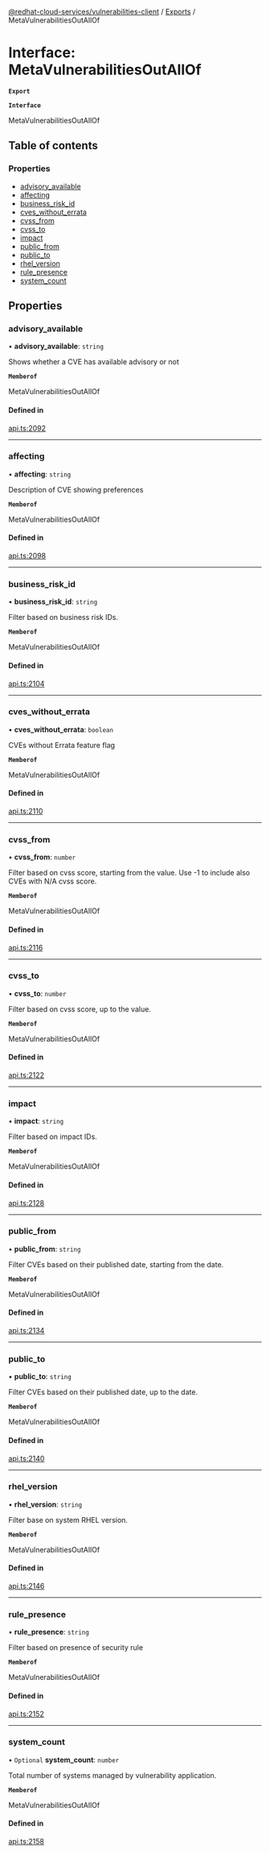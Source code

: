 [@redhat-cloud-services/vulnerabilities-client](../README.md) / [Exports](../modules.md) / MetaVulnerabilitiesOutAllOf

# Interface: MetaVulnerabilitiesOutAllOf

**`Export`**

**`Interface`**

MetaVulnerabilitiesOutAllOf

## Table of contents

### Properties

- [advisory\_available](MetaVulnerabilitiesOutAllOf.md#advisory_available)
- [affecting](MetaVulnerabilitiesOutAllOf.md#affecting)
- [business\_risk\_id](MetaVulnerabilitiesOutAllOf.md#business_risk_id)
- [cves\_without\_errata](MetaVulnerabilitiesOutAllOf.md#cves_without_errata)
- [cvss\_from](MetaVulnerabilitiesOutAllOf.md#cvss_from)
- [cvss\_to](MetaVulnerabilitiesOutAllOf.md#cvss_to)
- [impact](MetaVulnerabilitiesOutAllOf.md#impact)
- [public\_from](MetaVulnerabilitiesOutAllOf.md#public_from)
- [public\_to](MetaVulnerabilitiesOutAllOf.md#public_to)
- [rhel\_version](MetaVulnerabilitiesOutAllOf.md#rhel_version)
- [rule\_presence](MetaVulnerabilitiesOutAllOf.md#rule_presence)
- [system\_count](MetaVulnerabilitiesOutAllOf.md#system_count)

## Properties

### advisory\_available

• **advisory\_available**: `string`

Shows whether a CVE has available advisory or not

**`Memberof`**

MetaVulnerabilitiesOutAllOf

#### Defined in

[api.ts:2092](https://github.com/mkholjuraev/javascript-clients/blob/master/packages/vulnerabilities/api.ts#L2092)

___

### affecting

• **affecting**: `string`

Description of CVE showing preferences

**`Memberof`**

MetaVulnerabilitiesOutAllOf

#### Defined in

[api.ts:2098](https://github.com/mkholjuraev/javascript-clients/blob/master/packages/vulnerabilities/api.ts#L2098)

___

### business\_risk\_id

• **business\_risk\_id**: `string`

Filter based on business risk IDs.

**`Memberof`**

MetaVulnerabilitiesOutAllOf

#### Defined in

[api.ts:2104](https://github.com/mkholjuraev/javascript-clients/blob/master/packages/vulnerabilities/api.ts#L2104)

___

### cves\_without\_errata

• **cves\_without\_errata**: `boolean`

CVEs without Errata feature flag

**`Memberof`**

MetaVulnerabilitiesOutAllOf

#### Defined in

[api.ts:2110](https://github.com/mkholjuraev/javascript-clients/blob/master/packages/vulnerabilities/api.ts#L2110)

___

### cvss\_from

• **cvss\_from**: `number`

Filter based on cvss score, starting from the value. Use -1 to include also CVEs with N/A cvss score.

**`Memberof`**

MetaVulnerabilitiesOutAllOf

#### Defined in

[api.ts:2116](https://github.com/mkholjuraev/javascript-clients/blob/master/packages/vulnerabilities/api.ts#L2116)

___

### cvss\_to

• **cvss\_to**: `number`

Filter based on cvss score, up to the value.

**`Memberof`**

MetaVulnerabilitiesOutAllOf

#### Defined in

[api.ts:2122](https://github.com/mkholjuraev/javascript-clients/blob/master/packages/vulnerabilities/api.ts#L2122)

___

### impact

• **impact**: `string`

Filter based on impact IDs.

**`Memberof`**

MetaVulnerabilitiesOutAllOf

#### Defined in

[api.ts:2128](https://github.com/mkholjuraev/javascript-clients/blob/master/packages/vulnerabilities/api.ts#L2128)

___

### public\_from

• **public\_from**: `string`

Filter CVEs based on their published date, starting from the date.

**`Memberof`**

MetaVulnerabilitiesOutAllOf

#### Defined in

[api.ts:2134](https://github.com/mkholjuraev/javascript-clients/blob/master/packages/vulnerabilities/api.ts#L2134)

___

### public\_to

• **public\_to**: `string`

Filter CVEs based on their published date, up to the date.

**`Memberof`**

MetaVulnerabilitiesOutAllOf

#### Defined in

[api.ts:2140](https://github.com/mkholjuraev/javascript-clients/blob/master/packages/vulnerabilities/api.ts#L2140)

___

### rhel\_version

• **rhel\_version**: `string`

Filter base on system RHEL version.

**`Memberof`**

MetaVulnerabilitiesOutAllOf

#### Defined in

[api.ts:2146](https://github.com/mkholjuraev/javascript-clients/blob/master/packages/vulnerabilities/api.ts#L2146)

___

### rule\_presence

• **rule\_presence**: `string`

Filter based on presence of security rule

**`Memberof`**

MetaVulnerabilitiesOutAllOf

#### Defined in

[api.ts:2152](https://github.com/mkholjuraev/javascript-clients/blob/master/packages/vulnerabilities/api.ts#L2152)

___

### system\_count

• `Optional` **system\_count**: `number`

Total number of systems managed by vulnerability application.

**`Memberof`**

MetaVulnerabilitiesOutAllOf

#### Defined in

[api.ts:2158](https://github.com/mkholjuraev/javascript-clients/blob/master/packages/vulnerabilities/api.ts#L2158)
